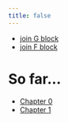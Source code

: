 ```yaml
---
title: false
---
```

* [join G block](https://submit.cs50.io/invites/e4eb8ffd2ac44a02b2f2c2ce153ba3db)
* [join F block](https://submit.cs50.io/invites/fd20255cec904df5b4df87e64400c792)
# So far...
* [Chapter 0](curriculum/0)
* [Chapter 1](curriculum/1)
